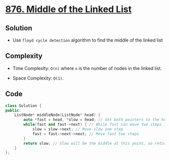 # [876. Middle of the Linked List](https://leetcode.com/problems/middle-of-the-linked-list/)

## Solution
- Use `floyd cycle detection` algorithm to find the middle of the linked list
## Complexity
- Time Complexity: `O(n)` where `n` is the number of nodes in the linked list.

- Space Complexity: `O(1)`.
## Code
```cpp
class Solution {
public:
    ListNode* middleNode(ListNode* head) {
        auto *fast = head, *slow = head; // Set both pointers to the head
        while(fast and fast->next) { // While fast can move two steps forward
            slow = slow->next; // Move slow one step
            fast = fast->next->next; // Move fast two steps
        }
        return slow; // Slow will be the middle at this point, so return it.
    }
};
```